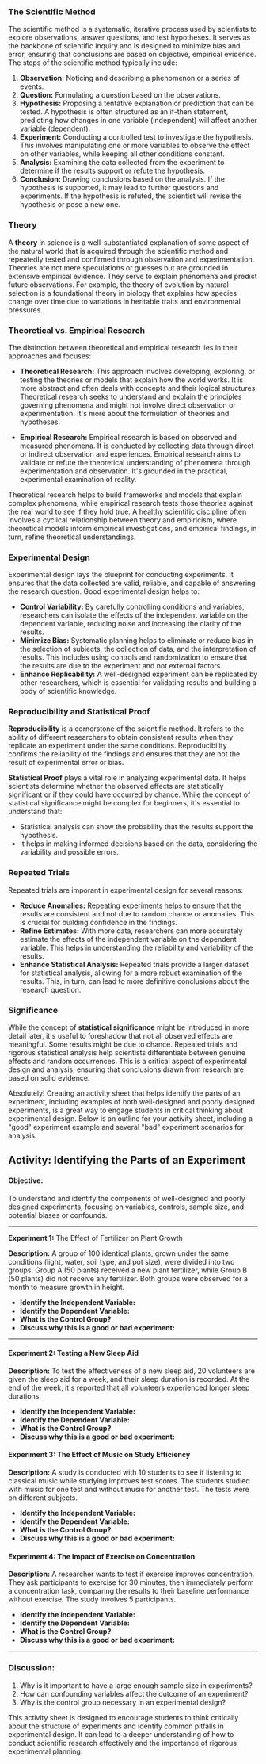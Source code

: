 ### The Scientific Method

The scientific method is a systematic, iterative process used by scientists to explore observations, answer questions, and test hypotheses. It serves as the backbone of scientific inquiry and is designed to minimize bias and error, ensuring that conclusions are based on objective, empirical evidence. The steps of the scientific method typically include:

1. **Observation:** Noticing and describing a phenomenon or a series of events.
2. **Question:** Formulating a question based on the observations.
3. **Hypothesis:** Proposing a tentative explanation or prediction that can be tested. A hypothesis is often structured as an if-then statement, predicting how changes in one variable (independent) will affect another variable (dependent).
4. **Experiment:** Conducting a controlled test to investigate the hypothesis. This involves manipulating one or more variables to observe the effect on other variables, while keeping all other conditions constant.
5. **Analysis:** Examining the data collected from the experiment to determine if the results support or refute the hypothesis.
6. **Conclusion:** Drawing conclusions based on the analysis. If the hypothesis is supported, it may lead to further questions and experiments. If the hypothesis is refuted, the scientist will revise the hypothesis or pose a new one.

### Theory

A **theory** in science is a well-substantiated explanation of some aspect of the natural world that is acquired through the scientific method and repeatedly tested and confirmed through observation and experimentation. Theories are not mere speculations or guesses but are grounded in extensive empirical evidence. They serve to explain phenomena and predict future observations. For example, the theory of evolution by natural selection is a foundational theory in biology that explains how species change over time due to variations in heritable traits and environmental pressures.

### Theoretical vs. Empirical Research

The distinction between theoretical and empirical research lies in their approaches and focuses:

- **Theoretical Research:** This approach involves developing, exploring, or testing the theories or models that explain how the world works. It is more abstract and often deals with concepts and their logical structures. Theoretical research seeks to understand and explain the principles governing phenomena and might not involve direct observation or experimentation. It's more about the formulation of theories and hypotheses.

- **Empirical Research:** Empirical research is based on observed and measured phenomena. It is conducted by collecting data through direct or indirect observation and experiences. Empirical research aims to validate or refute the theoretical understanding of phenomena through experimentation and observation. It's grounded in the practical, experimental examination of reality.

Theoretical research helps to build frameworks and models that explain complex phenomena, while empirical research tests those theories against the real world to see if they hold true. A healthy scientific discipline often involves a cyclical relationship between theory and empiricism, where theoretical models inform empirical investigations, and empirical findings, in turn, refine theoretical understandings.

### Experimental Design

Experimental design lays the blueprint for conducting experiments. It ensures that the data collected are valid, reliable, and capable of answering the research question. Good experimental design helps to:

- **Control Variability:** By carefully controlling conditions and variables, researchers can isolate the effects of the independent variable on the dependent variable, reducing noise and increasing the clarity of the results.
- **Minimize Bias:** Systematic planning helps to eliminate or reduce bias in the selection of subjects, the collection of data, and the interpretation of results. This includes using controls and randomization to ensure that the results are due to the experiment and not external factors.
- **Enhance Replicability:** A well-designed experiment can be replicated by other researchers, which is essential for validating results and building a body of scientific knowledge.

### Reproducibility and Statistical Proof

**Reproducibility** is a cornerstone of the scientific method. It refers to the ability of different researchers to obtain consistent results when they replicate an experiment under the same conditions. Reproducibility confirms the reliability of the findings and ensures that they are not the result of experimental error or bias.

**Statistical Proof** plays a vital role in analyzing experimental data. It helps scientists determine whether the observed effects are statistically significant or if they could have occurred by chance. While the concept of statistical significance might be complex for beginners, it's essential to understand that:

- Statistical analysis can show the probability that the results support the hypothesis.
- It helps in making informed decisions based on the data, considering the variability and possible errors.

### Repeated Trials

Repeated trials are imporant in experimental design for several reasons:

- **Reduce Anomalies:** Repeating experiments helps to ensure that the results are consistent and not due to random chance or anomalies. This is crucial for building confidence in the findings.
- **Refine Estimates:** With more data, researchers can more accurately estimate the effects of the independent variable on the dependent variable. This helps in understanding the reliability and variability of the results.
- **Enhance Statistical Analysis:** Repeated trials provide a larger dataset for statistical analysis, allowing for a more robust examination of the results. This, in turn, can lead to more definitive conclusions about the research question.

### Significance

While the concept of **statistical significance** might be introduced in more detail later, it's useful to foreshadow that not all observed effects are meaningful. Some results might be due to chance. Repeated trials and rigorous statistical analysis help scientists differentiate between genuine effects and random occurrences. This is a critical aspect of experimental design and analysis, ensuring that conclusions drawn from research are based on solid evidence.

Absolutely! Creating an activity sheet that helps identify the parts of an experiment, including examples of both well-designed and poorly designed experiments, is a great way to engage students in critical thinking about experimental design. Below is an outline for your activity sheet, including a "good" experiment example and several "bad" experiment scenarios for analysis.

## Activity: Identifying the Parts of an Experiment

#### Objective:
To understand and identify the components of well-designed and poorly designed experiments, focusing on variables, controls, sample size, and potential biases or confounds.

---

**Experiment 1:** The Effect of Fertilizer on Plant Growth

**Description:** A group of 100 identical plants, grown under the same conditions (light, water, soil type, and pot size), were divided into two groups. Group A (50 plants) received a new plant fertilizer, while Group B (50 plants) did not receive any fertilizer. Both groups were observed for a month to measure growth in height.

- **Identify the Independent Variable:**
- **Identify the Dependent Variable:**
- **What is the Control Group?**
- **Discuss why this is a good or bad experiment:**

---

#### Experiment 2: Testing a New Sleep Aid

**Description:** To test the effectiveness of a new sleep aid, 20 volunteers are given the sleep aid for a week, and their sleep duration is recorded. At the end of the week, it's reported that all volunteers experienced longer sleep durations.

- **Identify the Independent Variable:**
- **Identify the Dependent Variable:**
- **What is the Control Group?**
- **Discuss why this is a good or bad experiment:**

#### Experiment 3: The Effect of Music on Study Efficiency

**Description:** A study is conducted with 10 students to see if listening to classical music while studying improves test scores. The students studied with music for one test and without music for another test. The tests were on different subjects.

- **Identify the Independent Variable:**
- **Identify the Dependent Variable:**
- **What is the Control Group?**
- **Discuss why this is a good or bad experiment:**

#### Experiment 4: The Impact of Exercise on Concentration

**Description:** A researcher wants to test if exercise improves concentration. They ask participants to exercise for 30 minutes, then immediately perform a concentration task, comparing the results to their baseline performance without exercise. The study involves 5 participants.

- **Identify the Independent Variable:**
- **Identify the Dependent Variable:**
- **What is the Control Group?**
- **Discuss why this is a good or bad experiment:**

---

### Discussion:
1. Why is it important to have a large enough sample size in experiments?
2. How can confounding variables affect the outcome of an experiment?
3. Why is the control group necessary in an experimental design?

This activity sheet is designed to encourage students to think critically about the structure of experiments and identify common pitfalls in experimental design. It can lead to a deeper understanding of how to conduct scientific research effectively and the importance of rigorous experimental planning.
